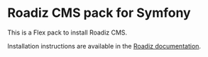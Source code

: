 # Roadiz CMS pack for Symfony

This is a Flex pack to install Roadiz CMS.

Installation instructions are available in the [Roadiz documentation](https://docs.roadiz.io/developer/first-steps/installation.html).
